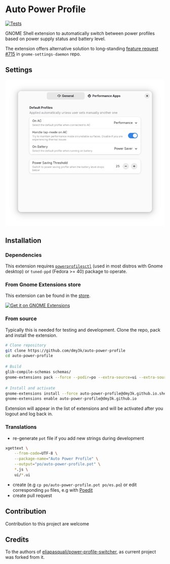 # Auto Power Profile

[![Tests](https://github.com/dmy3k/auto-power-profile/actions/workflows/tests.yml/badge.svg?branch=main)](https://github.com/dmy3k/auto-power-profile/actions/workflows/tests.yml)

GNOME Shell extension to automatically switch between power profiles based on power supply status and battery level.

The extension offers alternative solution to long-standing
[feature request #715](https://gitlab.gnome.org/GNOME/gnome-settings-daemon/-/issues/715) in `gnome-settings-daemon` repo.

## Settings

![Settings window](.github/img/settings.png)

## Installation

### Dependencies

This extension requires [`powerprofilesctl`](https://gitlab.freedesktop.org/upower/power-profiles-daemon) (used in most distros with Gnome desktop) or `tuned-ppd` (Fedora >= 40) package to operate.

### From Gnome Extensions store

This extension can be found in the [store](https://extensions.gnome.org/extension/6583/auto-power-profile/).

[<img src=".github/img/store.png" height="100" alt="Get it on GNOME Extensions">](https://extensions.gnome.org/extension/6583/auto-power-profile/)

### From source

Typically this is needed for testing and development. Clone the repo, pack and install the extension.

```bash
# Clone repository
git clone https://github.com/dmy3k/auto-power-profile
cd auto-power-profile

# Build
glib-compile-schemas schemas/
gnome-extensions pack --force --podir=po --extra-source=ui --extra-source=lib

# Install and activate
gnome-extensions install --force auto-power-profile@dmy3k.github.io.shell-extension.zip
gnome-extensions enable auto-power-profile@dmy3k.github.io
```

Extension will appear in the list of extensions and will be activated after you logout and log back in.

### Translations

- re-generate `pot` file if you add new strings during development

```bash
xgettext \
    --from-code=UTF-8 \
    --package-name="Auto Power Profile" \
    --output="po/auto-power-profile.pot" \
    *.js \
    ui/*.ui
```

- create (e.g `cp po/auto-power-profile.pot po/es.po`) or edit corresponding `po` files, e.g with [Poedit](https://poedit.net/)
- create pull request

## Contribution

Contribution to this project are welcome

## Credits

To the authors of [eliapasquali/power-profile-switcher](https://github.com/eliapasquali/power-profile-switcher), as current project was forked from it.
